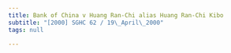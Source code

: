 ```yaml
---
title: Bank of China v Huang Ran-Chi alias Huang Ran-Chi Kibo
subtitle: "[2000] SGHC 62 / 19\_April\_2000"
tags: null

---
```



